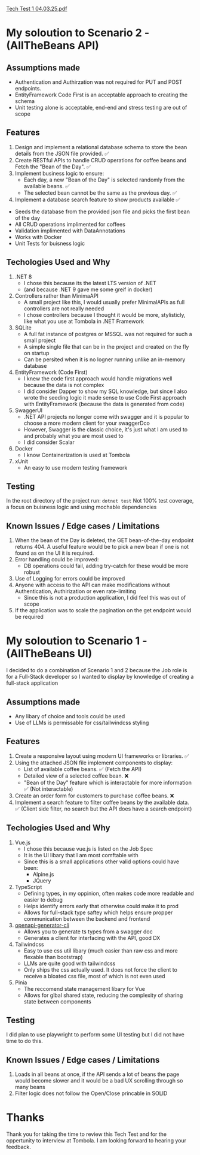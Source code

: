 [Tech Test 1 04.03.25.pdf](https://github.com/user-attachments/files/20804834/Tech.Test.1.04.03.25.pdf)

# My soloution to Scenario 2 - (AllTheBeans API)

## Assumptions made
- Authentication and Authirzation was not required for PUT and POST endpoints.
- EntityFramework Code First is an acceptable approach to creating the schema
- Unit testing alone is acceptable, end-end and stress testing are out of scope

## Features
1. Design and implement a relational database schema to store the bean details from the JSON file provided. ✅
2. Create RESTful APIs to handle CRUD operations for coffee beans and Fetch the "Bean of the Day". ✅
3. Implement business logic to ensure:
    - Each day, a new "Bean of the Day" is selected randomly from the available beans. ✅
    - The selected bean cannot be the same as the previous day. ✅
4. Implement a database search feature to show products available ✅

- Seeds the database from the provided json file and picks the first bean of the day
- All CRUD operations implimented for coffees
- Validation implimented with DataAnnotations
- Works with Docker
- Unit Tests for buisness logic

## Techologies Used and Why
1. .NET 8
    - I chose this because its the latest LTS version of .NET 
    - (and because .NET 9 gave me some greif in docker)
2. Controllers rather than MinimaAPI
    - A small project like this, I would usually prefer MinimalAPIs as full controllers are not really needed
    - I chose controllers because I thought it would be more, stylisticly, like what you use at Tombola in .NET Framework
3. SQLite
    - A full fat instance of postgres or MSSQL was not required for such a small project
    - A simple single file that can be in the project and created on the fly on startup
    - Can be persited when it is no logner running unlike an in-memory database
4. EntityFramework (Code First)
    - I knew the code first approach would handle migrations well because the data is not complex
    - I did consider Dapper to show my SQL knowledge, but since I also wrote the seeding logic it made sense to use Code First approach with EntityFramework (because the data is generated from code)
5. SwaggerUI
    - .NET API projects no longer come with swagger and it is popular to choose a more modern client for your swaggerDco
    - However, Swagger is the classic choice, it's just what I am used to and probably what you are most used to
    - I did consider Scalar
6. Docker
    - I know Containerization is used at Tombola
7. xUnit
    - An easy to use modern testing framework
  
## Testing
In the root directory of the project run:
```dotnet test```
Not 100% test coverage, a focus on buisness logic and using mochable dependencies

## Known Issues / Edge cases / Limitations
1. When the bean of the Day is deleted, the GET bean-of-the-day endpoint returns 404. A useful feature would be to pick a new bean if one is not found as on the UI it is required.
3. Error handling could be improved:
    - DB operations could fail, adding try-catch for these would be more robust
4. Use of Logging for errors could be improved
5. Anyone with access to the API can make modifications without Authentication, Authirization or even rate-limiting
    - Since this is not a production application, I did feel this was out of scope
6. If the application was to scale the pagination on the get endpoint would be required
  

# My soloution to Scenario 1 - (AllTheBeans UI)
I decided to do a combination of Scenario 1 and 2 because the Job role is for a Full-Stack developer so I wanted to display by knowledge of creating a full-stack application 

## Assumptions made
- Any libary of choice and tools could be used
- Use of LLMs is permissable for css/tailwindcss styling

## Features
1. Create a responsive layout using modern UI frameworks or libraries. ✅
2. Using the attached JSON file implement components to display:
    - List of available coffee beans. ✅ (Fetch the API)
    - Detailed view of a selected coffee bean. ❌
    - "Bean of the Day" feature which is interactable for more information ✅ (Not interactable)
3. Create an order form for customers to purchase coffee beans. ❌
4. Implement a search feature to filter coffee beans by the available data. ✅ (Client side filter, no search but the API does have a search endpoint)

## Techologies Used and Why
1. Vue.js
    - I chose this because vue.js is listed on the Job Spec
    - It is the UI libary that I am most comftable with
    - Since this is a small applications other valid options could have been:
        - Alpine.js
        - JQuery
2. TypeScript
    - Defining types, in my oppinion, often makes code more readable and easier to debug
    - Helps identify errors early that otherwise could make it to prod
    - Allows for full-stack type saftey which helps ensure propper communication between the backend and frontend
3. [openapi-generator-cli](https://www.npmjs.com/package/@openapitools/openapi-generator-cli)
    - Allows you to generate ts types from a swagger doc
    - Generates a client for interfacing with the API, good DX
4. Tailwindcss
    - Easy to use css util libary (much easier than raw css and more flexable than bootstrap)
    - LLMs are quite good with tailwindcss
    - Only ships the css actually used. It does not force the client to receive a bloated css file, most of which is not even used
5. Pinia
    - The reccomend state management libary for Vue
    - Allows for glbal shared state, reducing the complexity of sharing state between components
  
## Testing
I did plan to use playwright to perform some UI testing but I did not have time to do this.

## Known Issues / Edge cases / Limitations
1. Loads in all beans at once, if the API sends a lot of beans the page would become slower and it would be a bad UX scrolling through so many beans
2. Filter logic does not follow the Open/Close princable in SOLID

# Thanks
Thank you for taking the time to review this Tech Test and for the oppertunity to interview at Tombola.
I am looking forward to hearing your feedback.
